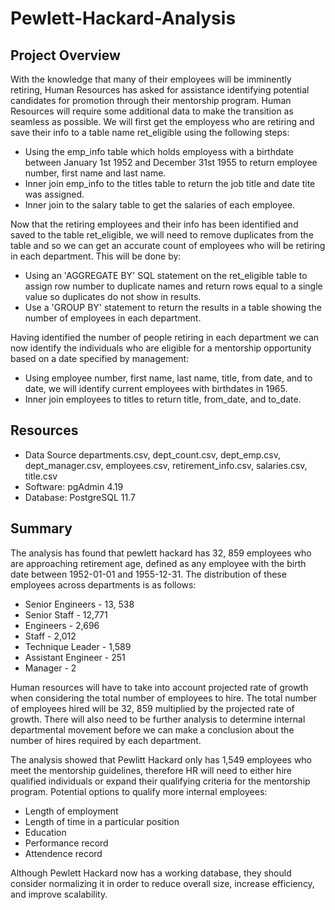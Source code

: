 # Pewlett-Hackard-Analysis

## Project Overview
With the knowledge that many of their employees will be imminently retiring, Human Resources has asked for assistance identifying potential 
candidates for promotion through their mentorship program. Human Resources will require some additional data to make the transition as seamless as possible. We will first get the employess who are retiring and save their info to a table name ret_eligible using the following steps:
* Using the emp_info table which holds employess with a birthdate between January 1st 1952 and December 31st 1955 to return employee number, first name and last name.
* Inner join emp_info to the titles table to return the job title and date tite was assigned.
* Inner join to the salary table to get the salaries of each employee.

Now that the retiring employees and their info has been identified and saved to the table ret_eligible, we will need to remove duplicates from the table and so we can get an accurate count of employees who will be retiring in each department. This will be done by:
* Using an 'AGGREGATE BY' SQL statement on the ret_eligible table to assign row number to duplicate names and return rows equal to a single value so duplicates do not show in results.
* Use a 'GROUP BY' statement to return the results in a table showing the number of employees in each department.

Having identified the number of people retiring in each department we can now identify the individuals who are eligible for a mentorship opportunity based on a date specified by management:
* Using employee number, first name, last name, title, from date, and to date, we will identify current employees with birthdates in 1965.
* Inner join employees to titles to return title, from_date, and to_date.

## Resources
* Data Source departments.csv, dept_count.csv, dept_emp.csv, dept_manager.csv, employees.csv, retirement_info.csv, salaries.csv, title.csv
* Software: pgAdmin 4.19
* Database: PostgreSQL 11.7

## Summary

The analysis has found that pewlett hackard has 32, 859 employees who are approaching retirement age, defined as any employee with the birth date between 1952-01-01 and 1955-12-31. The distribution of these employees across departments is as follows:
* Senior Engineers - 13, 538 
* Senior Staff - 12,771
* Engineers - 2,696
* Staff - 2,012
* Technique Leader - 1,589
* Assistant Engineer - 251
* Manager - 2

Human resources will have to take into account projected rate of growth when considering the total number of employees to hire. The total number of employees hired will be 32, 859 multiplied by the projected rate of growth. There will also need to be further analysis to determine internal departmental movement before we can make a conclusion about the number of hires required by each department.

The analysis showed that Pewlitt Hackard only has 1,549 employees who meet the mentorship guidelines, therefore HR will need to either hire qualified individuals or expand their qualifying criteria for the mentorship program. Potential options to qualify more internal employees:
* Length of employment
* Length of time in a particular position
* Education
* Performance record
* Attendence record

Although Pewlett Hackard now has a working database, they should consider normalizing it in order to reduce overall size, increase efficiency, and improve scalability. 



